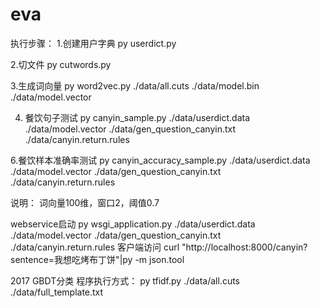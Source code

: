 # eva
执行步骤：
1.创建用户字典
py userdict.py

2.切文件
py cutwords.py

3.生成词向量
py word2vec.py ./data/all.cuts ./data/model.bin ./data/model.vector

4. 餐饮句子测试
py canyin_sample.py ./data/userdict.data ./data/model.vector ./data/gen_question_canyin.txt ./data/canyin.return.rules

6.餐饮样本准确率测试
py canyin_accuracy_sample.py ./data/userdict.data ./data/model.vector ./data/gen_question_canyin.txt ./data/canyin.return.rules

说明：
词向量100维，窗口2，阈值0.7

webservice启动
py wsgi_application.py ./data/userdict.data ./data/model.vector ./data/gen_question_canyin.txt ./data/canyin.return.rules
客户端访问
curl "http://localhost:8000/canyin?sentence=我想吃烤布丁饼"|py -m json.tool 


2017
GBDT分类
程序执行方式：
py tfidf.py ./data/all.cuts ./data/full_template.txt

